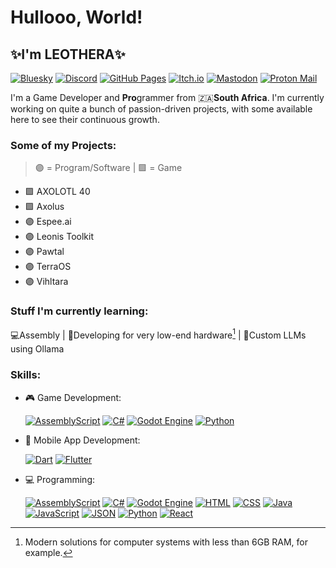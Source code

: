# Hullooo, World!
## ✨I'm LEOTHERA✨
[![Bluesky](https://img.shields.io/badge/Bluesky-0285FF?logo=bluesky&logoColor=fff)](https://bsky.app/profile/leothera-dev.bsky.social) [![Discord](https://img.shields.io/badge/Discord-%235865F2.svg?&logo=discord&logoColor=white)](https://discord.com/users/1374997921375846402) [![GitHub Pages](https://img.shields.io/badge/GitHub%20Pages-121013?logo=github&logoColor=white)](https://leothera-dev.github.io) [![Itch.io](https://img.shields.io/badge/itch.io-%23FF0B34.svg?logo=Itch.io&logoColor=white)](https://leothera.itch.io) 	[![Mastodon](https://img.shields.io/badge/Mastodon-6364FF?logo=mastodon&logoColor=fff)](#) [![Proton Mail](https://img.shields.io/badge/Proton%20Mail-6D4AFF?logo=protonmail&logoColor=fff)](mailto:leothera.dev@proton.me) 

I'm a Game Developer and **Pro**grammer from 🇿🇦**South Africa**.
I'm currently working on quite a bunch of passion-driven projects, with some available here to see their continuous growth.

### Some of my Projects:
> 🟣 = Program/Software | 🟪 = Game
- 🟪  AXOLOTL 40
- 🟪  Axolus
- 🟣  Espee.ai
- 🟣  Leonis Toolkit
- 🟣  Pawtal
- 🟣  TerraOS
- 🟣  Vihltara

### Stuff I'm currently learning:
💻Assembly | 🥔Developing for very low-end hardware[^1] | 🤖Custom LLMs using Ollama

### Skills:
- 🎮 Game Development:

  [![AssemblyScript](https://img.shields.io/badge/AssemblyScript-007AAC?logo=assemblyscript&logoColor=fff)](#) [![C#](https://custom-icon-badges.demolab.com/badge/C%23-%23239120.svg?logo=cshrp&logoColor=white)](#) [![Godot Engine](https://img.shields.io/badge/Godot-%23FFFFFF.svg?logo=godot-engine)](#) [![Python](https://img.shields.io/badge/Python-3776AB?logo=python&logoColor=fff)](#)
  
- 📱 Mobile App Development:

  [![Dart](https://img.shields.io/badge/Dart-%230175C2.svg?logo=dart&logoColor=white)](#) 	[![Flutter](https://img.shields.io/badge/Flutter-02569B?logo=flutter&logoColor=fff)](#)

- 💻 Programming:

  [![AssemblyScript](https://img.shields.io/badge/AssemblyScript-007AAC?logo=assemblyscript&logoColor=fff)](#) [![C#](https://custom-icon-badges.demolab.com/badge/C%23-%23239120.svg?logo=cshrp&logoColor=white)](#) [![Godot Engine](https://img.shields.io/badge/Godot-%23FFFFFF.svg?logo=godot-engine)](#) [![HTML](https://img.shields.io/badge/HTML-%23E34F26.svg?logo=html5&logoColor=white)](#) [![CSS](https://img.shields.io/badge/CSS-639?logo=css&logoColor=fff)](#) [![Java](https://img.shields.io/badge/Java-%23ED8B00.svg?logo=openjdk&logoColor=white)](#) [![JavaScript](https://img.shields.io/badge/JavaScript-F7DF1E?logo=javascript&logoColor=000)](#) [![JSON](https://img.shields.io/badge/JSON-000?logo=json&logoColor=fff)](#) [![Python](https://img.shields.io/badge/Python-3776AB?logo=python&logoColor=fff)](#) [![React](https://img.shields.io/badge/React-%2320232a.svg?logo=react&logoColor=%2361DAFB)](#)

[^1]: Modern solutions for computer systems with less than 6GB RAM, for example.
